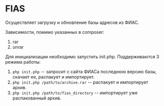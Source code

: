 FIAS
================

Осуществляет загрузку и обновление базы адресов из ФИАС.

Зависимости, помимо указанных в composer:
1. rar
2. unrar


Для инициализации необходимо запустить init.php. Поддерживаются 3 режима работы:
1. ```php init.php``` -- запросит с сайта ФИАСа последнюю версию базы, скачает ее, распакует и импортирует.
2. ```php init.php /path/to/archive.rar``` -- распакует и импортирует архив.
3. ```php init.php /path/to/fias_directory``` -- импортирует уже распакованный архив.
